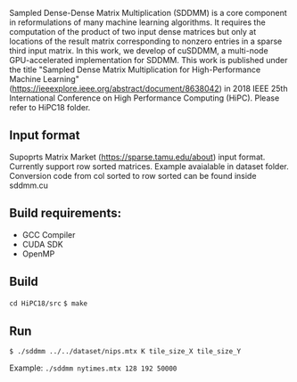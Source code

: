Sampled Dense-Dense Matrix Multiplication (SDDMM) is a core component in reformulations of many machine learning algorithms. It requires the computation of the product of two input dense matrices but only at locations of the result matrix corresponding to nonzero entries in a sparse third input matrix. In this work, we develop of cuSDDMM, a multi-node GPU-accelerated implementation for SDDMM. This work is published under the title "Sampled Dense Matrix Multiplication for High-Performance Machine Learning" (https://ieeexplore.ieee.org/abstract/document/8638042) in 2018 IEEE 25th International Conference on High Performance Computing (HiPC). Please refer to HiPC18 folder.


## Input format

Supoprts Matrix Market (https://sparse.tamu.edu/about) input format. Currently support row sorted matrices. Example avaialable in dataset folder. Conversion code from col sorted to row sorted can be found inside sddmm.cu

## Build requirements:
- GCC Compiler 
- CUDA SDK
- OpenMP


## Build 

`cd HiPC18/src`
`$ make`  

## Run

`$ ./sddmm ../../dataset/nips.mtx K tile_size_X tile_size_Y`

Example:
`./sddmm nytimes.mtx 128 192 50000`

       


